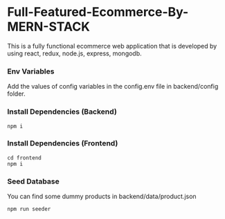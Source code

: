 # Full-Featured-Ecommerce-By-MERN-STACK
This is a fully functional ecommerce web application that is developed by using react, redux, node.js, express, mongodb.

### Env Variables

Add the values of config variables in the config.env file in backend/config folder.

### Install Dependencies (Backend)

```
npm i
```

### Install Dependencies (Frontend)

```
cd frontend
npm i
```

### Seed Database

You can find some dummy products in backend/data/product.json

```
npm run seeder
```

